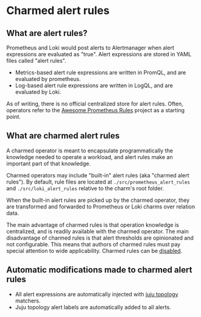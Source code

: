 # Charmed alert rules

## What are alert rules?

Prometheus and Loki would post alerts to Alertmanager when alert expressions are
evaluated as "true". Alert expressions are stored in YAML files called "alert rules".

- Metrics-based alert rule expressions are written in PromQL, and are evaluated by prometheus.
- Log-based alert rule expressions are written in LogQL, and are evaluated by Loki.

As of writing, there is no official centralized store for alert rules. Often, operators
refer to the [Awesome Prometheus Rules](https://samber.github.io/awesome-prometheus-alerts/) 
project as a starting point.

## What are charmed alert rules

A charmed operator is meant to encapsulate programmatically the knowledge needed to
operate a workload, and alert rules make an important part of that knowledge.

Charmed operators may include "built-in" alert rules (aka "charmed alert rules").
By default, rule files are located at `./src/prometheus_alert_rules` and `./src/loki_alert_rules`
relative to the charm's root folder.

When the built-in alert rules are picked up by the charmed operator, they are transformed
and forwarded to Prometheus or Loki charms over relation data.

The main advantage of charmed rules is that operation knowledge is centralized, and is 
readily available with the charmed operator. The main disadvantage of charmed rules is 
that alert thresholds are opinionated and not configurable. This means that authors of 
charmed rules must pay special attention to wide applicability. Charmed rules can be 
[disabled](/how-to/disable-charmed-rules).

## Automatic modifications made to charmed alert rules

- All alert expressions are automatically injected with [juju topology](/explanation/juju-topology) matchers.
- Juju topology alert labels are automatically added to all alerts.
